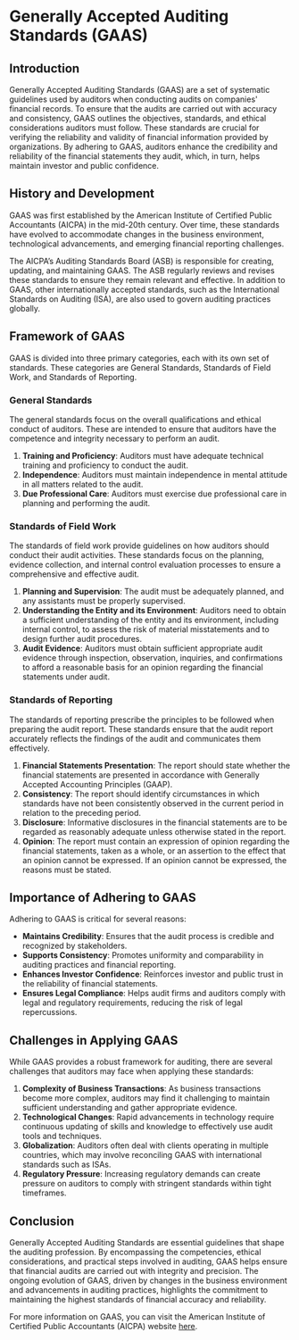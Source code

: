 # Generally Accepted Auditing Standards (GAAS)

## Introduction
Generally Accepted Auditing Standards (GAAS) are a set of systematic guidelines used by auditors when conducting audits on companies' financial records. To ensure that the audits are carried out with accuracy and consistency, GAAS outlines the objectives, standards, and ethical considerations auditors must follow. These standards are crucial for verifying the reliability and validity of financial information provided by organizations. By adhering to GAAS, auditors enhance the credibility and reliability of the financial statements they audit, which, in turn, helps maintain investor and public confidence.

## History and Development
GAAS was first established by the American Institute of Certified Public Accountants (AICPA) in the mid-20th century. Over time, these standards have evolved to accommodate changes in the business environment, technological advancements, and emerging financial reporting challenges.

The AICPA’s Auditing Standards Board (ASB) is responsible for creating, updating, and maintaining GAAS. The ASB regularly reviews and revises these standards to ensure they remain relevant and effective. In addition to GAAS, other internationally accepted standards, such as the International Standards on Auditing (ISA), are also used to govern auditing practices globally.

## Framework of GAAS
GAAS is divided into three primary categories, each with its own set of standards. These categories are General Standards, Standards of Field Work, and Standards of Reporting.

### General Standards
The general standards focus on the overall qualifications and ethical conduct of auditors. These are intended to ensure that auditors have the competence and integrity necessary to perform an audit.

1. **Training and Proficiency**: Auditors must have adequate technical training and proficiency to conduct the audit.
2. **Independence**: Auditors must maintain independence in mental attitude in all matters related to the audit.
3. **Due Professional Care**: Auditors must exercise due professional care in planning and performing the audit.

### Standards of Field Work
The standards of field work provide guidelines on how auditors should conduct their audit activities. These standards focus on the planning, evidence collection, and internal control evaluation processes to ensure a comprehensive and effective audit.

1. **Planning and Supervision**: The audit must be adequately planned, and any assistants must be properly supervised.
2. **Understanding the Entity and its Environment**: Auditors need to obtain a sufficient understanding of the entity and its environment, including internal control, to assess the risk of material misstatements and to design further audit procedures.
3. **Audit Evidence**: Auditors must obtain sufficient appropriate audit evidence through inspection, observation, inquiries, and confirmations to afford a reasonable basis for an opinion regarding the financial statements under audit.

### Standards of Reporting
The standards of reporting prescribe the principles to be followed when preparing the audit report. These standards ensure that the audit report accurately reflects the findings of the audit and communicates them effectively.

1. **Financial Statements Presentation**: The report should state whether the financial statements are presented in accordance with Generally Accepted Accounting Principles (GAAP).
2. **Consistency**: The report should identify circumstances in which standards have not been consistently observed in the current period in relation to the preceding period.
3. **Disclosure**: Informative disclosures in the financial statements are to be regarded as reasonably adequate unless otherwise stated in the report.
4. **Opinion**: The report must contain an expression of opinion regarding the financial statements, taken as a whole, or an assertion to the effect that an opinion cannot be expressed. If an opinion cannot be expressed, the reasons must be stated.

## Importance of Adhering to GAAS
Adhering to GAAS is critical for several reasons:
- **Maintains Credibility**: Ensures that the audit process is credible and recognized by stakeholders.
- **Supports Consistency**: Promotes uniformity and comparability in auditing practices and financial reporting.
- **Enhances Investor Confidence**: Reinforces investor and public trust in the reliability of financial statements.
- **Ensures Legal Compliance**: Helps audit firms and auditors comply with legal and regulatory requirements, reducing the risk of legal repercussions.

## Challenges in Applying GAAS
While GAAS provides a robust framework for auditing, there are several challenges that auditors may face when applying these standards:

1. **Complexity of Business Transactions**: As business transactions become more complex, auditors may find it challenging to maintain sufficient understanding and gather appropriate evidence.
2. **Technological Changes**: Rapid advancements in technology require continuous updating of skills and knowledge to effectively use audit tools and techniques.
3. **Globalization**: Auditors often deal with clients operating in multiple countries, which may involve reconciling GAAS with international standards such as ISAs.
4. **Regulatory Pressure**: Increasing regulatory demands can create pressure on auditors to comply with stringent standards within tight timeframes.

## Conclusion
Generally Accepted Auditing Standards are essential guidelines that shape the auditing profession. By encompassing the competencies, ethical considerations, and practical steps involved in auditing, GAAS helps ensure that financial audits are carried out with integrity and precision. The ongoing evolution of GAAS, driven by changes in the business environment and advancements in auditing practices, highlights the commitment to maintaining the highest standards of financial accuracy and reliability.

For more information on GAAS, you can visit the American Institute of Certified Public Accountants (AICPA) website [here](https://www.aicpa.org/).